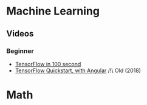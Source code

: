 <!--
The structure is like
# TOPIC
## Type of resource (Videos / Articles / ...)
### Difficulty Level (if needed)
-->

# Machine Learning
## Videos
### Beginner
- [TensorFlow in 100 second](https://www.youtube.com/watch?v=i8NETqtGHms)
- [TensorFlow Quickstart, with Angular](https://www.youtube.com/watch?v=Y_XM3Bu-4yc) /!\ Old (2018)

# Math
